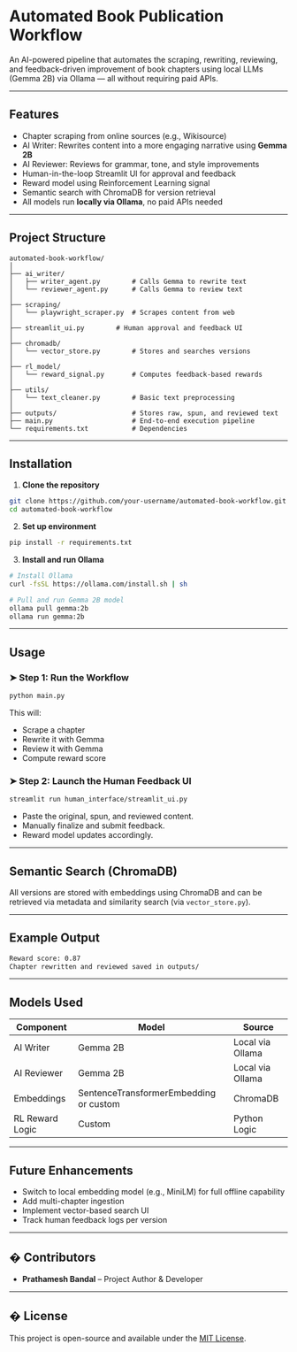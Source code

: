 #  Automated Book Publication Workflow

An AI-powered pipeline that automates the scraping, rewriting, reviewing, and feedback-driven improvement of book chapters using local LLMs (Gemma 2B) via Ollama — all without requiring paid APIs.

---

##  Features

-  Chapter scraping from online sources (e.g., Wikisource)
-  AI Writer: Rewrites content into a more engaging narrative using **Gemma 2B**
-  AI Reviewer: Reviews for grammar, tone, and style improvements
-  Human-in-the-loop Streamlit UI for approval and feedback
-  Reward model using Reinforcement Learning signal
-  Semantic search with ChromaDB for version retrieval
-  All models run **locally via Ollama**, no paid APIs needed

---

##  Project Structure

```
automated-book-workflow/
│
├── ai_writer/
│   ├── writer_agent.py        # Calls Gemma to rewrite text
│   └── reviewer_agent.py      # Calls Gemma to review text
│
├── scraping/
│   └── playwright_scraper.py  # Scrapes content from web
│
├── streamlit_ui.py        # Human approval and feedback UI
│
├── chromadb/
│   └── vector_store.py        # Stores and searches versions
│
├── rl_model/
│   └── reward_signal.py       # Computes feedback-based rewards
│
├── utils/
│   └── text_cleaner.py        # Basic text preprocessing
│
├── outputs/                   # Stores raw, spun, and reviewed text
├── main.py                    # End-to-end execution pipeline
└── requirements.txt           # Dependencies
```

---

##  Installation

1. **Clone the repository**
```bash
git clone https://github.com/your-username/automated-book-workflow.git
cd automated-book-workflow
```

2. **Set up environment**
```bash
pip install -r requirements.txt
```

3. **Install and run Ollama**
```bash
# Install Ollama
curl -fsSL https://ollama.com/install.sh | sh

# Pull and run Gemma 2B model
ollama pull gemma:2b
ollama run gemma:2b
```

---

##  Usage

### ➤ Step 1: Run the Workflow
```bash
python main.py
```

This will:
- Scrape a chapter
- Rewrite it with Gemma
- Review it with Gemma
- Compute reward score

### ➤ Step 2: Launch the Human Feedback UI
```bash
streamlit run human_interface/streamlit_ui.py
```

- Paste the original, spun, and reviewed content.
- Manually finalize and submit feedback.
- Reward model updates accordingly.

---

##  Semantic Search (ChromaDB)

All versions are stored with embeddings using ChromaDB and can be retrieved via metadata and similarity search (via `vector_store.py`).

---

##  Example Output

```bash
Reward score: 0.87
Chapter rewritten and reviewed saved in outputs/
```

---

##  Models Used

| Component       | Model        | Source      |
|----------------|--------------|-------------|
| AI Writer       | Gemma 2B     | Local via Ollama |
| AI Reviewer     | Gemma 2B     | Local via Ollama |
| Embeddings      | SentenceTransformerEmbedding or custom | ChromaDB |
| RL Reward Logic | Custom       | Python Logic |

---

##  Future Enhancements

- Switch to local embedding model (e.g., MiniLM) for full offline capability
- Add multi-chapter ingestion
- Implement vector-based search UI
- Track human feedback logs per version

---

## � Contributors

- **Prathamesh Bandal** – Project Author & Developer

---

## � License

This project is open-source and available under the [MIT License](LICENSE).
